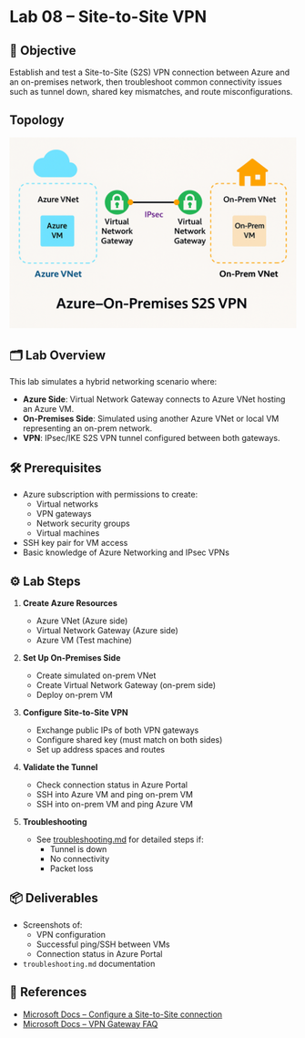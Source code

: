 # Lab 08 – Site-to-Site VPN

## 🎯 Objective
Establish and test a Site-to-Site (S2S) VPN connection between Azure and an on-premises network, then troubleshoot common connectivity issues such as tunnel down, shared key mismatches, and route misconfigurations.

## Topology
![VPN Topology](topology.png)

## 🗂 Lab Overview
This lab simulates a hybrid networking scenario where:
- **Azure Side**: Virtual Network Gateway connects to Azure VNet hosting an Azure VM.
- **On-Premises Side**: Simulated using another Azure VNet or local VM representing an on-prem network.
- **VPN**: IPsec/IKE S2S VPN tunnel configured between both gateways.

## 🛠 Prerequisites
- Azure subscription with permissions to create:
  - Virtual networks
  - VPN gateways
  - Network security groups
  - Virtual machines
- SSH key pair for VM access
- Basic knowledge of Azure Networking and IPsec VPNs

## ⚙️ Lab Steps
1. **Create Azure Resources**
   - Azure VNet (Azure side)
   - Virtual Network Gateway (Azure side)
   - Azure VM (Test machine)

2. **Set Up On-Premises Side**
   - Create simulated on-prem VNet
   - Create Virtual Network Gateway (on-prem side)
   - Deploy on-prem VM

3. **Configure Site-to-Site VPN**
   - Exchange public IPs of both VPN gateways
   - Configure shared key (must match on both sides)
   - Set up address spaces and routes

4. **Validate the Tunnel**
   - Check connection status in Azure Portal
   - SSH into Azure VM and ping on-prem VM
   - SSH into on-prem VM and ping Azure VM

5. **Troubleshooting**
   - See [troubleshooting.md](troubleshooting.md) for detailed steps if:
     - Tunnel is down
     - No connectivity
     - Packet loss

## 📦 Deliverables
- Screenshots of:
  - VPN configuration
  - Successful ping/SSH between VMs
  - Connection status in Azure Portal
- `troubleshooting.md` documentation

## 🔗 References
- [Microsoft Docs – Configure a Site-to-Site connection](https://learn.microsoft.com/en-us/azure/vpn-gateway/vpn-gateway-howto-site-to-site-resource-manager-portal)
- [Microsoft Docs – VPN Gateway FAQ](https://learn.microsoft.com/en-us/azure/vpn-gateway/vpn-gateway-vpn-faq)
